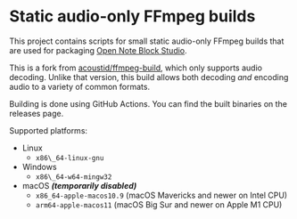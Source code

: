 # Static audio-only FFmpeg builds

This project contains scripts for small static audio-only FFmpeg builds that are used
for packaging [Open Note Block Studio](https://opennbs.org).

This is a fork from [acoustid/ffmpeg-build](https://github.com/acoustid/ffmpeg-build/), which
only supports audio decoding. Unlike that version, this build allows both decoding _and_
encoding audio to a variety of common formats.

Building is done using GitHub Actions. You can find the built binaries on the releases page.

Supported platforms:

- Linux
  - `x86\_64-linux-gnu`
- Windows
  - `x86\_64-w64-mingw32`
- macOS **_(temporarily disabled)_**
  - `x86_64-apple-macos10.9` (macOS Mavericks and newer on Intel CPU)
  - `arm64-apple-macos11` (macOS Big Sur and newer on Apple M1 CPU)
